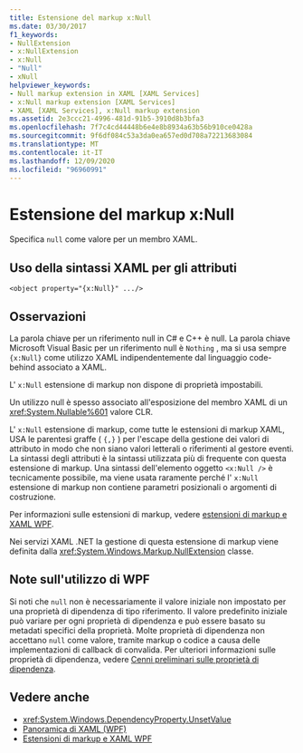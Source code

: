 ```yaml
---
title: Estensione del markup x:Null
ms.date: 03/30/2017
f1_keywords:
- NullExtension
- x:NullExtension
- x:Null
- "Null"
- xNull
helpviewer_keywords:
- Null markup extension in XAML [XAML Services]
- x:Null markup extension [XAML Services]
- XAML [XAML Services], x:Null markup extension
ms.assetid: 2e3ccc21-4996-481d-91b5-3910d8b3bfa3
ms.openlocfilehash: 7f7c4cd44448b6e4e8b8934a63b56b910ce0428a
ms.sourcegitcommit: 9f6df084c53a3da0ea657ed0d708a72213683084
ms.translationtype: MT
ms.contentlocale: it-IT
ms.lasthandoff: 12/09/2020
ms.locfileid: "96960991"
---
```

# <a name="xnull-markup-extension"></a>Estensione del markup x:Null

Specifica `null` come valore per un membro XAML.

## <a name="xaml-attribute-usage"></a>Uso della sintassi XAML per gli attributi

```xaml
<object property="{x:Null}" .../>
```

## <a name="remarks"></a>Osservazioni

La parola chiave per un riferimento null in C# e C++ è null. La parola chiave Microsoft Visual Basic per un riferimento null è `Nothing` , ma si usa sempre `{x:Null}` come utilizzo XAML indipendentemente dal linguaggio code-behind associato a XAML.

L' `x:Null` estensione di markup non dispone di proprietà impostabili.

Un utilizzo null è spesso associato all'esposizione del membro XAML di un <xref:System.Nullable%601> valore CLR.

L' `x:Null` estensione di markup, come tutte le estensioni di markup XAML, USA le parentesi graffe ( `{,}` ) per l'escape della gestione dei valori di attributo in modo che non siano valori letterali o riferimenti al gestore eventi. La sintassi degli attributi è la sintassi utilizzata più di frequente con questa estensione di markup. Una sintassi dell'elemento oggetto `<x:Null />` è tecnicamente possibile, ma viene usata raramente perché l' `x:Null` estensione di markup non contiene parametri posizionali o argomenti di costruzione.

Per informazioni sulle estensioni di markup, vedere [estensioni di markup e XAML WPF](../framework/wpf/advanced/markup-extensions-and-wpf-xaml.md).

Nei servizi XAML .NET la gestione di questa estensione di markup viene definita dalla <xref:System.Windows.Markup.NullExtension> classe.

## <a name="wpf-usage-notes"></a>Note sull'utilizzo di WPF

Si noti che `null` non è necessariamente il valore iniziale non impostato per una proprietà di dipendenza di tipo riferimento. Il valore predefinito iniziale può variare per ogni proprietà di dipendenza e può essere basato su metadati specifici della proprietà. Molte proprietà di dipendenza non accettano `null` come valore, tramite markup o codice a causa delle implementazioni di callback di convalida. Per ulteriori informazioni sulle proprietà di dipendenza, vedere [Cenni preliminari sulle proprietà di dipendenza](../framework/wpf/advanced/dependency-properties-overview.md).

## <a name="see-also"></a>Vedere anche

- <xref:System.Windows.DependencyProperty.UnsetValue>
- [Panoramica di XAML (WPF)](../net/wpf/fundamentals/xaml.md)
- [Estensioni di markup e XAML WPF](../framework/wpf/advanced/markup-extensions-and-wpf-xaml.md)
